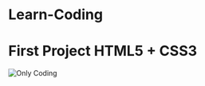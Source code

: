 # Learn-Coding

# First Project HTML5 + CSS3
![Only Coding](https://user-images.githubusercontent.com/74665047/208271726-a8d21c88-d041-438b-b34e-364023530aea.jpg)
